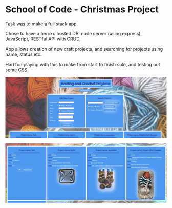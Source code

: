 # School of Code - Christmas Project

Task was to make a full stack app.

Chose to have a heroku hosted DB, node server (using express), JavaScript, RESTful API with CRUD, 

App allows creation of new craft projects, and searching for projects using name, status etc.

Had fun playing with this to make from start to finish solo, and testing out some CSS.

![App display](https://github.com/HWhelan256/knitting-and-crochet-projects/blob/main/app.jpg)

![Lower app display](https://github.com/HWhelan256/knitting-and-crochet-projects/blob/main/app1.jpg)